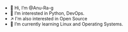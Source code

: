 - 👋 Hi, I’m @Anu-Ra-g
- 👀 I’m interested in Python, DevOps.
- ↗ I'm also interested in Open Source
- 🌱 I’m currently learning Linux and Operating Systems.


<!---
Anu-Ra-g/Anu-Ra-g is a ✨ special ✨ repository because its `README.md` (this file) appears on your GitHub profile.
You can click the Preview link to take a look at your changes.
--->
